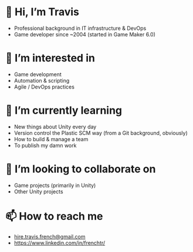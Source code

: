# 👋 Hi, I’m Travis
- Professional background in IT infrastructure & DevOps
- Game developer since ~2004 (started in Game Maker 6.0)

# 👀 I’m interested in
- Game development
- Automation & scripting
- Agile / DevOps practices

# 🌱 I’m currently learning
- New things about Unity every day
- Version control the Plastic SCM way (from a Git background, obviously)
- How to build & manage a team
- To publish my damn work

# 💞️ I’m looking to collaborate on
- Game projects (primarily in Unity)
- Other Unity projects

# 📫 How to reach me
- hire.travis.french@gmail.com
- https://www.linkedin.com/in/frenchtr/

<!---
frenchtr/frenchtr is a ✨ special ✨ repository because its `README.md` (this file) appears on your GitHub profile.
You can click the Preview link to take a look at your changes.
--->
